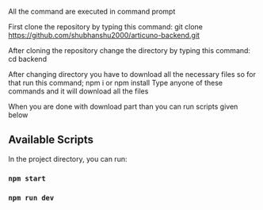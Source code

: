 All the command are executed in command prompt

First clone the repository by typing this command:
git clone https://github.com/shubhanshu2000/articuno-backend.git

After cloning the repository change the directory by typing this command:
cd backend

After changing directory you have to download all the necessary files so for that run this command;
npm i or npm install
Type anyone of these commands and it will download all the files

When you are done with download part than you can run scripts given below

## Available Scripts

In the project directory, you can run:

### `npm start`

### `npm run dev`
